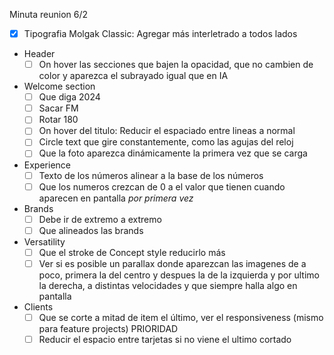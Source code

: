 Minuta reunion 6/2

- [x] Tipografia Molgak Classic: Agregar más interletrado a todos lados

- Header
  - [ ] On hover las secciones que bajen la opacidad, que no cambien de color y aparezca el subrayado igual que en IA
- Welcome section
  - [ ] Que diga 2024
  - [ ] Sacar FM
  - [ ] Rotar 180
  - [ ] On hover del titulo: Reducir el espaciado entre lineas a normal
  - [ ] Circle text que gire constantemente, como las agujas del reloj
  - [ ] Que la foto aparezca dinámicamente la primera vez que se carga
- Experience
  - [ ] Texto de los números alinear a la base de los números
  - [ ] Que los numeros crezcan de 0 a el valor que tienen cuando aparecen en pantalla _por primera vez_
- Brands
  - [ ] Debe ir de extremo a extremo
  - [ ] Que alineados las brands
- Versatility
  - [ ] Que el stroke de Concept style reducirlo más
  - [ ] Ver si es posible un parallax donde aparezcan las imagenes de a poco, primera la del centro y despues la de la izquierda y por ultimo la derecha, a distintas velocidades y que siempre halla algo en pantalla
- Clients
  - [ ] Que se corte a mitad de item el último, ver el responsiveness (mismo para feature projects) PRIORIDAD
  - [ ] Reducir el espacio entre tarjetas si no viene el ultimo cortado
